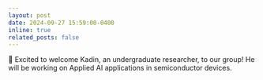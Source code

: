 ```yaml
---
layout: post
date: 2024-09-27 15:59:00-0400
inline: true
related_posts: false
---
```


🎉 Excited to welcome Kadin, an undergraduate researcher, to our group! He will be working on Applied AI applications in semiconductor devices.